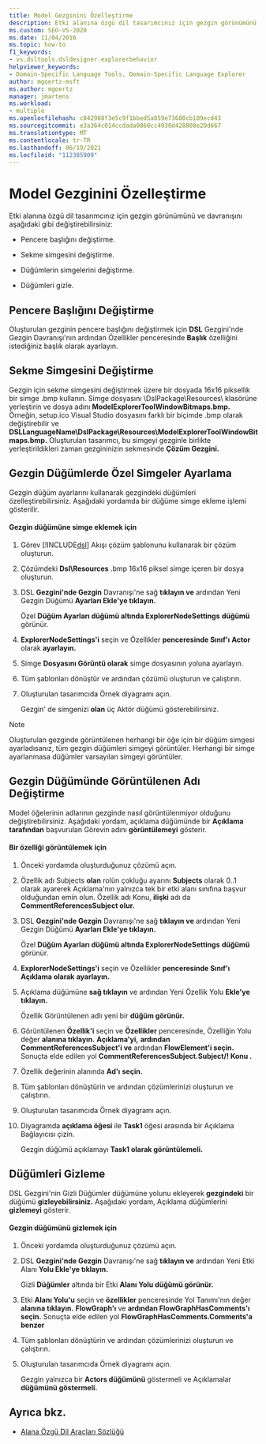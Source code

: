 ```yaml
---
title: Model Gezginini Özelleştirme
description: Etki alanına özgü dil tasarımcınız için gezgin görünümünü ve davranışını nasıl değiştiryebilirsiniz?
ms.custom: SEO-VS-2020
ms.date: 11/04/2016
ms.topic: how-to
f1_keywords:
- vs.dsltools.dsldesigner.explorerbehavior
helpviewer_keywords:
- Domain-Specific Language Tools, Domain-Specific Language Explorer
author: mgoertz-msft
ms.author: mgoertz
manager: jmartens
ms.workload:
- multiple
ms.openlocfilehash: c842988f3e5c9f1bbed5a859e73680cb109ecd43
ms.sourcegitcommit: e3a364c014ccdada0860cc4930d428808e20d667
ms.translationtype: MT
ms.contentlocale: tr-TR
ms.lasthandoff: 06/19/2021
ms.locfileid: "112385909"
---
```

# <a name="customizing-the-model-explorer"></a>Model Gezginini Özelleştirme
Etki alanına özgü dil tasarımcınız için gezgin görünümünü ve davranışını aşağıdaki gibi değiştirebilirsiniz:

- Pencere başlığını değiştirme.

- Sekme simgesini değiştirme.

- Düğümlerin simgelerini değiştirme.

- Düğümleri gizle.

## <a name="changing-the-window-title"></a>Pencere Başlığını Değiştirme
 Oluşturulan gezginin pencere başlığını değiştirmek için  **DSL** Gezgini'nde Gezgin Davranışı'nın ardından Özellikler penceresinde **Başlık** özelliğini istediğiniz başlık olarak ayarlayın. 

## <a name="changing-the-tab-icon"></a>Sekme Simgesini Değiştirme
 Gezgin için sekme simgesini değiştirmek üzere bir dosyada 16x16 piksellik bir simge .bmp kullanın. Simge dosyasını \DslPackage\Resources\ klasörüne yerleştirin ve dosya adını **ModelExplorerToolWindowBitmaps.bmp.** Örneğin, setup.ico Visual Studio dosyasını farklı bir biçimde .bmp olarak değiştirebilir ve **DSLLanguageName\DslPackage\Resources\ModelExplorerToolWindowBitmaps.bmp.** Oluşturulan tasarımcı, bu simgeyi gezginle birlikte yerleştirildikleri zaman gezgininizin sekmesinde **Çözüm Gezgini.**

## <a name="setting-custom-icons-on-explorer-nodes"></a>Gezgin Düğümlerde Özel Simgeler Ayarlama
 Gezgin düğüm ayarlarını kullanarak gezgindeki düğümleri özelleştirebilirsiniz. Aşağıdaki yordamda bir düğüme simge ekleme işlemi gösterilir.

#### <a name="to-add-an-icon-to-an-explorer-node"></a>Gezgin düğümüne simge eklemek için

1. Görev [!INCLUDE[dsl](../modeling/includes/dsl_md.md)] Akışı çözüm şablonunu kullanarak bir çözüm oluşturun.

2. Çözümdeki **Dsl\Resources** .bmp 16x16 piksel simge içeren bir dosya oluşturun.

3. DSL **Gezgini'nde Gezgin** Davranışı'ne sağ **tıklayın ve** ardından Yeni Gezgin Düğümü **Ayarları Ekle'ye tıklayın.**

    Özel **Düğüm Ayarları düğümü altında ExplorerNodeSettings** **düğümü** görünür.

4. **ExplorerNodeSettings'i** seçin ve Özellikler **penceresinde Sınıf'ı** **Actor** olarak **ayarlayın.**

5. Simge **Dosyasını Görüntü olarak** simge dosyasının yoluna ayarlayın.

6. Tüm şablonları dönüştür ve ardından çözümü oluşturun ve çalıştırın.

7. Oluşturulan tasarımcıda Örnek diyagramı açın.

    Gezgin' de simgenizi **olan** üç Aktör düğümü gösterebilirsiniz.

> [!NOTE]
> Oluşturulan gezginde görüntülenen herhangi bir öğe için bir düğüm simgesi ayarladısanız, tüm gezgin düğümleri simgeyi görüntüler. Herhangi bir simge ayarlanmasa düğümler varsayılan simgeyi görüntüler.

## <a name="changing-the-name-displayed-on-an-explorer-node"></a>Gezgin Düğümünde Görüntülenen Adı Değiştirme
 Model öğelerinin adlarının gezginde nasıl görüntülenmiyor olduğunu değiştirebilirsiniz. Aşağıdaki yordam, açıklama düğümünde bir **Açıklama tarafından** başvurulan Görevin adını **görüntülemeyi** gösterir.

#### <a name="to-display-a-property"></a>Bir özelliği görüntülemek için

1. Önceki yordamda oluşturduğunuz çözümü açın.

2. Özellik adı Subjects **olan** rolün çokluğu ayarını **Subjects** olarak 0..1 olarak ayarerek Açıklama'nın yalnızca tek bir etki alanı sınıfına başvur olduğundan emin olun. Özellik adı Konu, **ilişki** adı da **CommentReferencesSubject olur.**

3. DSL **Gezgini'nde Gezgin** Davranışı'ne sağ **tıklayın ve** ardından Yeni Gezgin Düğümü **Ayarları Ekle'ye tıklayın.**

     Özel **Düğüm Ayarları düğümü altında ExplorerNodeSettings** **düğümü** görünür.

4. **ExplorerNodeSettings'i** seçin ve Özellikler **penceresinde Sınıf'ı** **Açıklama olarak** **ayarlayın.**

5. Açıklama düğümüne **sağ tıklayın** ve ardından Yeni Özellik Yolu **Ekle'ye tıklayın.**

     Özellik Görüntülenen adlı yeni bir **düğüm görünür.**

6. Görüntülenen **Özellik'i** seçin ve **Özellikler** penceresinde, Özelliğin Yolu değer **alanına tıklayın.** **Açıklama'yi,** **ardından CommentReferencesSubject'i ve** ardından **FlowElement'i seçin.** Sonuçta elde edilen yol **CommentReferencesSubject.Subject/! Konu .**

7. Özellik değerinin alanında **Ad'ı** **seçin.**

8. Tüm şablonları dönüştürin ve ardından çözümlerinizi oluşturun ve çalıştırın.

9. Oluşturulan tasarımcıda Örnek diyagramı açın.

10. Diyagramda **açıklama öğesi** ile **Task1** öğesi arasında bir Açıklama Bağlayıcısı çizin.

     Gezgin düğümü açıklamayı **Task1 olarak görüntülemeli.**

## <a name="hiding-nodes"></a>Düğümleri Gizleme
 DSL Gezgini'nin Gizli Düğümler düğümüne yolunu ekleyerek **gezgindeki** bir düğümü **gizleyebilirsiniz.** Aşağıdaki yordam, Açıklama düğümlerini **gizlemeyi** gösterir.

#### <a name="to-hide-an-explorer-node"></a>Gezgin düğümünü gizlemek için

1. Önceki yordamda oluşturduğunuz çözümü açın.

2. DSL **Gezgini'nde Gezgin** Davranışı'ne sağ **tıklayın ve** ardından Yeni Etki Alanı **Yolu Ekle'ye tıklayın.**

     Gizli **Düğümler** altında bir Etki **Alanı Yolu düğümü görünür.**

3. Etki **Alanı Yolu'u** seçin ve **özellikler** penceresinde Yol Tanımı'nın değer **alanına tıklayın.** **FlowGraph'ı** ve **ardından FlowGraphHasComments'ı seçin.** Sonuçta elde edilen yol **FlowGraphHasComments.Comments'a benzer**

4. Tüm şablonları dönüştürin ve ardından çözümlerinizi oluşturun ve çalıştırın.

5. Oluşturulan tasarımcıda Örnek diyagramı açın.

     Gezgin yalnızca bir **Actors düğümünü** göstermeli ve Açıklamalar **düğümünü göstermeli.**

## <a name="see-also"></a>Ayrıca bkz.

- [Alana Özgü Dil Araçları Sözlüğü](/previous-versions/bb126564(v=vs.100))
